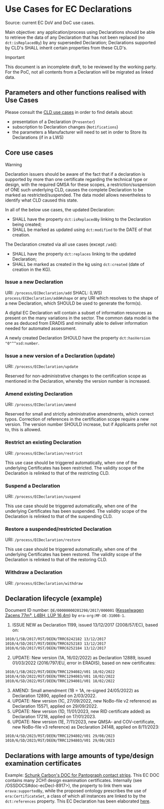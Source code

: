 # Use Cases for EC Declarations

Source: current EC DoV and DoC use cases.

Main objective: any application/process using Declarations should be able to retrieve the data of any Declaration that has not been replaced (no `dct:isReplacedBy`) by any superseded Declaration; Declarations supported by CLD's SHALL inherit certain properties from these CLD's.

> [!IMPORTANT]
> This document is an incomplete draft, to be reviewed by the working party. For the PoC, not all contents from a Declaration will be migrated as linked data.

## Parameters and other functions realised with Use Cases

Please consult the [CLD use cases](./CLD.md#other-functions-realised-by-use-cases) in order to find details about:

- presentation of a Declaration (`Presenter`)
- subscription to Declaration changes (`Notifications`)
- the parameters a Manufacturer will need to set in order to Store its Declarations (if in a LWS)

## Core use cases

> [!WARNING]
> Declaration issuers should be aware of the fact that if a declaration is supported by more than one certificate regarding the technical type or design, with the required QMSA for these scopes, a restriction/suspension of ONE such underlying CLD, causes the complete Declaration to be marked as restricted/suspended. The data model allows nevertheless to identify what CLD caused this state.

In all of the below use cases, the updated Declaration:

- SHALL have the property `dct:isReplacedBy` linking to the Declaration being created;
- SHALL be marked as updated using `dct:modified` to the DATE of that creation.

The Declaration created via all use cases (except `/add`):

- SHALL have the property `dct:replaces` linking to the updated Declaration;
- SHALL be marked as created in the kg using `dct:created` (date of creation in the KG).

### Issue a new Declaration

URI: `/process/ECDeclaration/add`
SHACL: (LWS) `process/ECDeclaration/add#shape` or any URI which resolves to the shape of a new Declaration, which SHOULD be used to generate the form(s).

A digital EC Declaration will contain a subset of information resources as present on the many variations in the sector. The common data model is the one as deduced from ERADIS and minimally able to deliver information needed for automated assessment.

A newly created Declaration SHOULD have the property `dct:hasVersion "0"^^xsd:number`.

### Issue a new version of a Declaration (update)

URI: `/process/ECDeclaration/update`

Reserved for non-administrative changes to the certification scope as mentioned in the Declaration, whereby the version number is increased.

### Amend existing Declaration

URI: `/process/ECDeclaration/amend`

Reserved for small and strictly administrative amendments, which correct typos. Correction of references in the certification scope require a new version.
The version number SHOULD increase, but if Applicants prefer not to, this is allowed.

### Restrict an existing Declaration

URI: `/process/ECDeclaration/restrict`

This use case should be triggered automatically, when one of the underlying Certificates has been restricted. The validity scope of the Declaration is relinked to that of the restricting CLD.

### Suspend a Declaration

URI: `/process/ECDeclaration/suspend`

This use case should be triggered automatically, when one of the underlying Certificates has been suspended. The validity scope of the Declaration is relinked to that of the suspending CLD.

### Restore a suspended/restricted Declaration

URI: `/process/ECDeclaration/restore`

This use case should be triggered automatically, when one of the underlying Certificates has been restored. The validity scope of the Declaration is relinked to that of the restoring CLD.

### Withdraw a Declaration

URI: `/process/ECDeclaration/withdraw`

## Declaration lifecycle (example)

Document ID number: `DE/00000000201298/2017/000001` ([Kesselwagen Zacens 77m³, L4BH, LÜP 16,4m](https://eradis.era.europa.eu/interop_docs/ecDecl/view.aspx?id=1199&DocumentType=ECDeclVer)) by `era-org:MF-DE-31008-1`.

1. ISSUE NEW as Declaration 1199, issued 13/12/2017 (2008/57/EC), based on:

```txt
1010/1/SB/2017/RST/DEEN/TRRC6242182 13/12/2017
1010/4/SD/2017/RST/DEEN/TRRC6252183 13/12/2017
1010/6/SD/2017/RST/DEEN/TRRC6252184 13/12/2017
```

2. UPDATE: New version (1A, 16/02/2022) as Declaration 12889, issued 01/03/2022 (2016/797/EU, error in ERADIS), based on new certificates:

```txt
1010/1/SB/2022/RST/DEEN/TRRC1294082/V01 18/02/2022
1010/4/SD/2022/RST/DEEN/TRRC1294083/V01 18/02/2022
1010/6/SD/2022/RST/DEEN/TRRC1294081/V01 18/02/2022
```

3. AMEND: Small amendment (1B = 1A, re-signed 24/05/2022) as Declaration 12890, applied on 2/03/2022.
4. UPDATE: New version (1C, 27/09/2022, new NoBo-file v2 reference) as Declaration 15571, applied on 29/09/2022.
5. UPDATE: New version (1D, 11/01/2023, new RID certificate added) as Declaration 17218, applied on 17/01/2023.
6. UPDATE: New version (1E, 7/11/2023, new QMSA- and COV-certificate, new NoBo-file v3 reference) as Declaration 24148, applied on 8/11/2023:

```txt
1010/4/SD/2023/RST/DEEN/TRRC1294802/V01 29/08/2023
1010/6/SD/2023/RST/DEEN/TRRC1294803/V01 29/08/2023
```

## Declarations with large amounts of type/design examination certificates

Example: [Schunk Carbon's DOC for Pantograph contact strips](https://eradis.era.europa.eu/interop_docs/ecDecl/view.aspx?id=8917&DocumentType=ECDeclCnf). This EC DOC contains many 2CH1 design examination certificates. Internally (see /OSSDOCS#doc-ecDecl-8917>), the property to link them was `erava:supportedBy`, while the proposed ontology prescribes the use of `era:CertificateSet`, a class of which all instances are linked to by the `dct:references` property. This EC Declaration has been elaborated [here](../../TTL/examples/ecDecl-8917.ttl).
